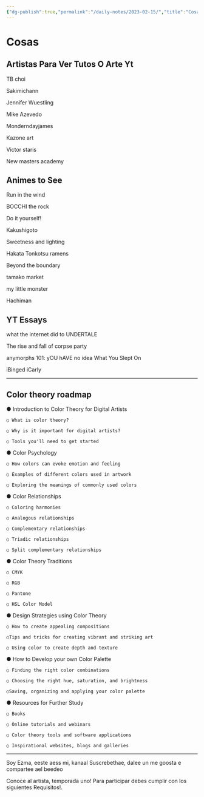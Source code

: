 ```yaml
---
{"dg-publish":true,"permalink":"/daily-notes/2023-02-15/","title":"Cosas","tags":["dailynotes"]}
---
```


# Cosas

## Artistas Para Ver Tutos O Arte Yt

TB choi

Sakimichann

Jennifer Wuestling

Mike Azevedo

Monderndayjames

Kazone art

Victor staris

New masters academy

## Animes to See

Run in the wind

BOCCHI the rock

Do it yourself!

Kakushigoto

Sweetness and lighting

Hakata Tonkotsu ramens

Beyond the boundary

tamako market

my little monster

Hachiman

## YT Essays

what the internet did to UNDERTALE

The rise and fall of corpse party

anymorphs 101: yOU hAVE no idea What You Slept On

iBinged iCarly

---


## Color theory roadmap

● Introduction to Color Theory for Digital Artists

	○ What is color theory? 

	○ Why is it important for digital artists? 

	○ Tools you'll need to get started 

● Color Psychology

	○ How colors can evoke emotion and feeling 

	○ Examples of different colors used in artwork

	○ Exploring the meanings of commonly used colors

● Color Relationships

	○ Coloring harmonies 

	○ Analogous relationships 

	○ Complementary relationships 

	○ Triadic relationships 

	○ Split complementary relationships 

● Color Theory Traditions

	○ CMYK 

	○ RGB 

	○ Pantone 

	○ HSL Color Model 

● Design Strategies using Color Theory

	○ How to create appealing compositions 

	○Tips and tricks for creating vibrant and striking art 

	○ Using color to create depth and texture 

● How to Develop your own Color Palette

	○ Finding the right color combinations 

	○ Choosing the right hue, saturation, and brightness 

	○Saving, organizing and applying your color palette

● Resources for Further Study

	○ Books 

	○ Online tutorials and webinars 

	○ Color theory tools and software applications 

	○ Inspirational websites, blogs and galleries


---

Soy Ezma, eeste aess mi, kanaal
Suscrebethae, dalee un me goosta e compartee ael beedeo


Conoce al artista, temporada uno!
Para participar debes cumplir con los siguientes Requisitos!.
